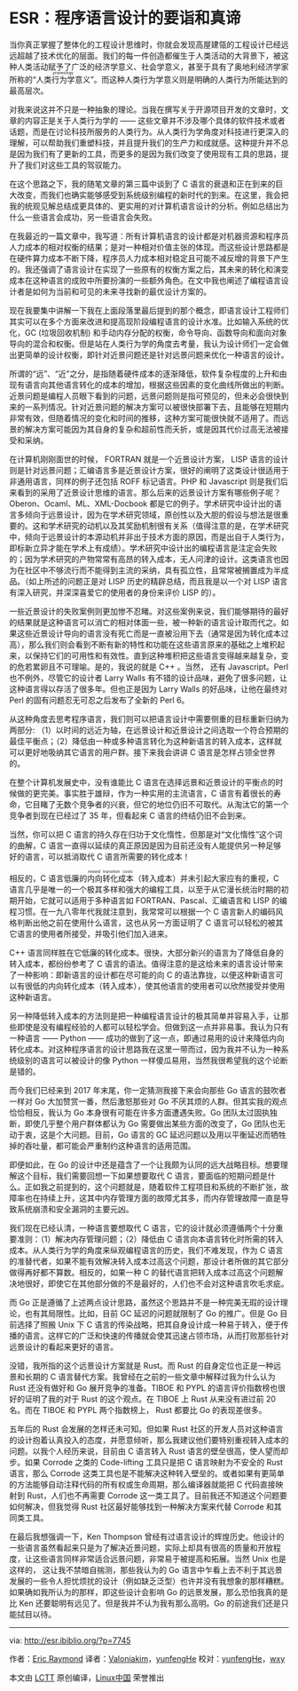 ESR：程序语言设计的要诣和真谛
============================================================

当你真正掌握了整体化的工程设计思维时，你就会发现高屋建瓴的工程设计已经远远超越了技术优化的层面。我们的每一件创造都催生于人类活动的大背景下，被这种人类活动赋予了广泛的经济学意义、社会学意义，甚至于具有了奥地利经济学家所称的“<ruby>人类行为学意义<rt>praxeology</rt></ruby>”。而这种人类行为学意义则是明确的人类行为所能达到的最高层次。

对我来说这并不只是一种抽象的理论。当我在撰写关于开源项目开发的文章时，文章的内容正是关于人类行为学的 —— 这些文章并不涉及哪个具体的软件技术或者话题，而是在讨论科技所服务的人类行为。从人类行为学角度对科技进行更深入的理解，可以帮助我们重塑科技，并且提升我们的生产力和成就感。这种提升并不总是因为我们有了更新的工具，而更多的是因为我们改变了使用现有工具的思路，提升了我们对这些工具的驾驭能力。

在这个思路之下，我的随笔文章的第三篇中谈到了 C 语言的衰退和正在到来的巨大改变，而我们也确实能够感受到系统级别编程的新时代的到来。在这里，我会把我的统观见解总结成更具体的、更实用的对计算机语言设计的分析。例如总结出为什么一些语言会成功，另一些语言会失败。

在我最近的一篇文章中，我写道：所有计算机语言的设计都是对机器资源和程序员人力成本的相对权衡的结果；是对一种相对价值主张的体现。而这些设计思路都是在硬件算力成本不断下降，程序员人力成本相对稳定且可能不减反增的背景下产生的。我还强调了语言设计在实现了一些原有的权衡方案之后，其未来的转化和演变成本在这种语言的成败中所要扮演的一些额外角色。在文中我也阐述了编程语言设计者是如何为当前和可见的未来寻找新的最优设计方案的。

现在我要集中讲解一下我在上面段落里最后提到的那个概念，即语言设计工程师们其实可以在多个方面来改进和提高现阶段编程语言的设计水准。比如输入系统的优化，GC (垃圾回收机制) 和手动内存分配的权衡，命令导向、函数导向和面向对象导向的混合和权衡。但是站在人类行为学的角度去考量，我认为设计师们一定会做出更简单的设计权衡，即针对近景问题还是针对远景问题来优化一种语言的设计。

所谓的“远”、“近”之分，是指随着硬件成本的逐渐降低，软件复杂程度的上升和由现有语言向其他语言转化的成本的增加，根据这些因素的变化曲线所做出的判断。近景问题是编程人员眼下看到的问题，远景问题则是指可预见的，但未必会很快到来的一系列情况。针对近景问题的解决方案可以被很快部署下去，且能够在短期内非常有效，但随着情况的变化和时间的推移，这种方案可能很快就不适用了。而远景的解决方案可能因为其自身的复杂和超前性而夭折，或是因其代价过高无法被接受和采纳。

在计算机刚刚面世的时候， FORTRAN 就是一个近景设计方案， LISP 语言的设计则是针对远景问题；汇编语言多是近景设计方案，很好的阐明了这类设计很适用于非通用语言，同样的例子还包括 ROFF 标记语言。PHP 和 Javascript 则是我们后来看到的采用了近景设计思维的语言。那么后来的远景设计方案有哪些例子呢？ Oberon、Ocaml、ML、XML-Docbook 都是它的例子。学术研究中设计出的语言多倾向于远景设计，因为在学术研究领域，原创性以及大胆的假设与想法是很重要的。这和学术研究的动机以及其奖励机制很有关系（值得注意的是，在学术研究中，倾向于远景设计的本源动机并非出于技术方面的原因，而是出自于人类行为，即标新立异才能在学术上有成绩）。学术研究中设计出的编程语言是注定会失败的；因为学术研究的产物常常有高昂的转入成本，无人问津的设计。这类语言也因为在社区中不够流行而不能得到主流的采纳，具有孤立性，且常常被搁置成为半成品。（如上所述的问题正是对 LISP 历史的精辟总结，而且我是以一个对 LISP 语言有深入研究，并深深喜爱它的使用者的身份来评价 LISP 的）。

一些近景设计的失败案例则更加惨不忍睹。对这些案例来说，我们能够期待的最好的结果就是这种语言可以消亡的相对体面一些，被一种新的语言设计取而代之。如果这些近景设计导向的语言没有死亡而是一直被沿用下去（通常是因为转化成本过高），那么我们则会看到不断有新的特性和功能在这些语言原来的基础之上堆积起来，以保持它们的可用性和有效性。直到这种堆积把这些语言变得越来越复杂，变的危若累卵且不可理喻。是的，我说的就是 C++ 。当然， 还有 Javascript。Perl 也不例外，尽管它的设计者 Larry Walls 有不错的设计品味，避免了很多问题，让这种语言得以存活了很多年。但也正是因为 Larry Walls 的好品味，让他在最终对 Perl 的固有问题忍无可忍之后发布了全新的 Perl 6。

从这种角度去思考程序语言，我们则可以把语言设计中需要侧重的目标重新归纳为两部分: （1）以时间的远近为轴，在远景设计和近景设计之间选取一个符合预期的最佳平衡点；（2）降低由一种或多种语言转化为这种新语言的转入成本，这样就可以更好地吸纳其它语言的用户群。接下来我会讲讲 C 语言是怎样占领全世界的。

在整个计算机发展史中，没有谁能比 C 语言在选择远景和近景设计的平衡点的时候做的更完美。事实胜于雄辩，作为一种实用的主流语言，C 语言有着很长的寿命，它目睹了无数个竞争者的兴衰，但它的地位仍旧不可取代。从淘汰它的第一个竞争者到现在已经过了 35 年，但看起来 C 语言的终结仍旧不会到来。

当然，你可以把 C 语言的持久存在归功于文化惰性，但那是对“文化惰性”这个词的曲解，C 语言一直得以延续的真正原因是因为目前还没有人能提供另一种足够好的语言，可以抵消取代 C 语言所需要的转化成本！

相反的，C 语言低廉的<ruby>内向转化成本<rt>inward transition costs</rt></ruby>（转入成本）并未引起大家应有的重视，C 语言几乎是唯一的一个极其多样和强大的编程工具，以至于从它漫长统治时期的初期开始，它就可以适用于多种语言如 FORTRAN、Pascal、汇编语言和 LISP 的编程习惯。在一九八零年代我就注意到，我常常可以根据一个 C 语言新人的编码风格判断出他之前在使用什么语言，这也从另一方面证明了 C 语言可以轻松的被其它语言的使用者所接受，并吸引他们加入进来。

C++ 语言同样胜在它低廉的转化成本。很快，大部分新兴的语言为了降低自身的转入成本，都纷纷参考了 C 语言的语法。值得注意的是这给未来的语言设计带来了一种影响：即新语言的设计都在尽可能的向 C 的语法靠拢，以便这种新语言可以有很低的内向转化成本（转入成本），使其他语言的使用者可以欣然接受并使用这种新语言。

另一种降低转入成本的方法则是把一种编程语言设计的极其简单并容易入手，让那些即使是没有编程经验的人都可以轻松学会。但做到这一点并非易事。我认为只有一种语言 —— Python —— 成功的做到了这一点，即通过易用的设计来降低内向转化成本。对这种程序语言的设计思路我在这里一带而过，因为我并不认为一种系统级别的语言可以被设计的像 Python 一样傻瓜易用，当然我很希望我的这个论断是错的。

而今我们已经来到 2017 年末尾，你一定猜测我接下来会向那些 Go 语言的鼓吹者一样对 Go 大加赞赏一番，然后激怒那些对 Go 不厌其烦的人群。但其实我的观点恰恰相反，我认为 Go 本身很有可能在许多方面遭遇失败。Go 团队太过固执独断，即使几乎整个用户群体都认为 Go 需要做出某些方面的改变了，Go 团队也无动于衷，这是个大问题。目前，Go 语言的 GC 延迟问题以及用以平衡延迟而牺牲掉的吞吐量，都可能会严重制约这种语言的适用范围。

即便如此，在 Go 的设计中还是蕴含了一个让我颇为认同的远大战略目标。想要理解这个目标，我们需要回想一下如果想要取代 C 语言，要面临的短期问题是什么。正如我之前提到的，这个问题就是，随着软件工程项目和系统的不断扩张，故障率也在持续上升，这其中内存管理方面的故障尤其多，而内存管理故障一直是导致系统崩溃和安全漏洞的主要元凶。

我们现在已经认清，一种语言要想取代 C 语言，它的设计就必须遵循两个十分重要准则：（1）解决内存管理问题；（2）降低由 C 语言向本语言转化时所需的转入成本。从人类行为学的角度来纵观编程语言的历史，我们不难发现，作为 C 语言的准替代者，如果不能有效解决转入成本过高这个问题，那设计者所做的其它部分做得再好都不算数。相反的，如果一种 C 的替代语言把转入成本过高这个问题解决地很好，即使它在其他部分做的不是最好的，人们也不会对这种语言吹毛求疵。

而 Go 正是遵循了上述两点设计思路，虽然这个思路并不是一种完美无瑕的设计理论，也有其局限性。比如，目前 GC 延迟的问题就限制了 Go 的推广。但是 Go 目前选择了照搬 Unix 下 C 语言的传染战略，把其自身设计成一种易于转入，便于传播的语言。这样它的广泛和快速的传播就会使其迅速占领市场，从而打败那些针对远景设计的看起来更好的语言。

没错，我所指的这个远景设计方案就是 Rust。而 Rust 的自身定位也正是一种远景和长期的 C 语言替代方案。我曾经在之前的一些文章中解释过我为什么认为 Rust 还没有做好和 Go 展开竞争的准备。TIBOE 和 PYPL 的语言评价指数榜也很好的证明了我的对于 Rust 的这个观点。在 TIBOE 上 Rust 从来没有进过前 20 名。而在 TIBOE 和 PYPL 两个指数榜上， Rust 都要比 Go 的表现差很多。

五年后的 Rust 会发展的怎样还未可知。但如果 Rust 社区的开发人员对这种语言的设计抱着认真投入的态度，并愿意倾听，那么我建议他们要特别重视转入成本的问题。以我个人经历来说，目前由 C 语言转入 Rust 语言的壁垒很高，使人望而却步。如果 Corrode 之类的 Code-lifting 工具只是把 C 语言映射为不安全的 Rust 语言，那么 Corrode 这类工具也是不能解决这种转入壁垒的。或者如果有更简单的方法能够自动注释代码的所有权或生命周期，那么编译器就能把 C 代码直接映射到 Rust，人们也不再需要 Corrode 这一类工具了。目前我还不知道这个问题要如何解决，但我觉得 Rust 社区最好能够找到一种解决方案来代替 Corrode 和其同类工具。

在最后我想强调一下，Ken Thompson 曾经有过语言设计的辉煌历史。他设计的一些语言虽然看起来只是为了解决近景问题，实际上却具有很高的质量和开放程度，让这些语言同样非常适合远景问题，非常易于被提高和拓展。当然 Unix 也是这样的， 这让我不禁暗自揣测，那些我认为的 Go 语言中乍看上去不利于其远景发展的一些令人担忧烦扰的设计（例如缺乏泛型）也许并没有我想象的那样糟糕。如果确如我所认为的那样，即这些设计会影响 Go 的远景发展，那么恐怕我真的是比 Ken 还要聪明有远见了。但是我并不认为我有那么高明。Go 的前途我们还是只能拭目以待。

--------------------------------------------------------------------------------

via: http://esr.ibiblio.org/?p=7745

作者：[Eric Raymond][a]
译者：[Valoniakim](https://github.com/Valoniakim)，[yunfengHe](https://github.com/yunfengHe)
校对：[yunfengHe](https://github.com/yunfengHe)，[wxy](https://github.com/wxy)

本文由 [LCTT](https://github.com/LCTT/TranslateProject) 原创编译，[Linux中国](https://linux.cn/) 荣誉推出

[a]:http://esr.ibiblio.org/?author=2
[1]:http://esr.ibiblio.org/?author=2
[2]:http://esr.ibiblio.org/?p=7711&cpage=1#comment-1913931
[3]:http://esr.ibiblio.org/?p=7745
